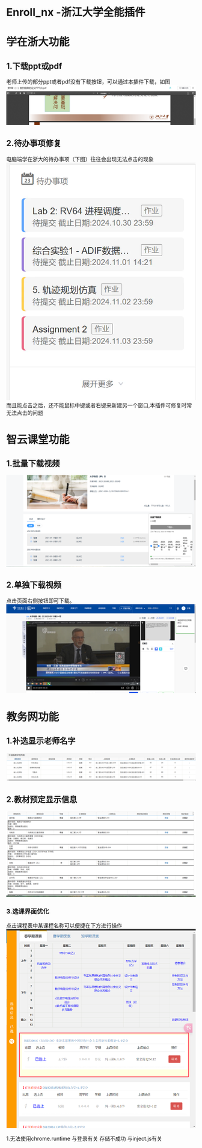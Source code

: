 # Enroll_nx -浙江大学全能插件

# 学在浙大功能
## 1.下载ppt或pdf
老师上传的部分ppt或者pdf没有下载按钮，可以通过本插件下载，如图
![说明图示](./assets/courses_download_img.png)
## 2.待办事项修复
电脑端学在浙大的待办事项（下图）往往会出现无法点击的现象
![](./assets/courses_todo_img1.webp)
而且能点击之后，还不能鼠标中键或者右键来新建另一个窗口,本插件可修复时常无法点击的问题

# 智云课堂功能
## 1.批量下载视频
![](./assets/classroom_download_img1.png)
## 2.单独下载视频
点击页面右侧按钮即可下载。
![](./assets/classroom_download_img2.png)

# 教务网功能
## 1.补选显示老师名字
![](./assets/course.png)
## 2.教材预定显示信息
![](./assets/zdbk_books_img.png)
### 3.选课界面优化
点击课程表中某课程名称可以便捷在下方进行操作
![](./assets/Lesson.png)


1.无法使用chrome.runtime 与登录有关  存储不成功
与inject.js有关
